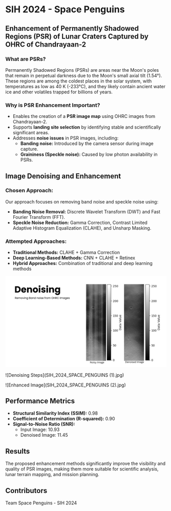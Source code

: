 # SIH 2024 - Space Penguins

## Enhancement of Permanently Shadowed Regions (PSR) of Lunar Craters Captured by OHRC of Chandrayaan-2

### What are PSRs?
Permanently Shadowed Regions (PSRs) are areas near the Moon's poles that remain in perpetual darkness due to the Moon's small axial tilt (1.54°). These regions are among the coldest places in the solar system, with temperatures as low as 40 K (-233°C), and they likely contain ancient water ice and other volatiles trapped for billions of years.

### Why is PSR Enhancement Important?
- Enables the creation of a **PSR image map** using OHRC images from Chandrayaan-2.
- Supports **landing site selection** by identifying stable and scientifically significant areas.
- Addresses **noise issues** in PSR images, including:
  - **Banding noise:** Introduced by the camera sensor during image capture.
  - **Graininess (Speckle noise):** Caused by low photon availability in PSRs.

## Image Denoising and Enhancement

### Chosen Approach:
Our approach focuses on removing band noise and speckle noise using:
- **Banding Noise Removal:** Discrete Wavelet Transform (DWT) and Fast Fourier Transform (FFT).
- **Speckle Noise Reduction:** Gamma Correction, Contrast Limited Adaptive Histogram Equalization (CLAHE), and Unsharp Masking.

### Attempted Approaches:
- **Traditional Methods:** CLAHE + Gamma Correction
- **Deep Learning-Based Methods:** CNN + CLAHE + Retinex
- **Hybrid Approaches:** Combination of traditional and deep learning methods

![Project Overview](SIH_2024_SPACE_PENGUINS.jpg)

![Denoising Steps](SIH_2024_SPACE_PENGUINS (1).jpg)

![Enhanced Image](SIH_2024_SPACE_PENGUINS (2).jpg)

## Performance Metrics
- **Structural Similarity Index (SSIM):** 0.98
- **Coefficient of Determination (R-squared):** 0.90
- **Signal-to-Noise Ratio (SNR):**
  - Input Image: 10.93
  - Denoised Image: 11.45

## Results
The proposed enhancement methods significantly improve the visibility and quality of PSR images, making them more suitable for scientific analysis, lunar terrain mapping, and mission planning.

## Contributors
Team Space Penguins - SIH 2024

